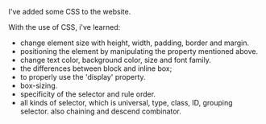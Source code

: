 I've added some CSS to the website. 

With the use of CSS, i've learned:

* change element size with height, width, padding, border and margin.
* positioning the element by manipulating the property mentioned above.
* change text color, background color, size and font family.
* the differences between block and inline box; 
* to properly use the 'display' property.
* box-sizing.
* specificity of the selector and rule order.
* all kinds of selector, which is universal, type, class, ID, grouping selector. also chaining and descend combinator.
